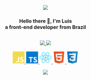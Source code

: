 
<!-- Gif -->
<div align="center">
<img width="100px" src="https://c.tenor.com/saF7OqqJkFsAAAAC/darling-in-the-franxx-anime.gif">
<h3>Hello there 👋, I'm Luis<br>a front-end developer from Brazil</h3>
<br>
</div>

<!-- Stats -->
<div align="center">
  <a href="https://github.com/LBS-luis">
  <img height="190em" src="https://github-readme-stats.vercel.app/api?username=LBS-luis&show_icons=true&theme=tokyonight&hide_border=true&include_all_commits=true&count_private=true"/>
  <img height="190em" src="https://github-readme-stats.vercel.app/api/top-langs/?username=LBS-luis&layout=defaultt&langs_count=7&theme=tokyonight&hide_border=true"/>
</div>


<!-- langs -->
<div align="center"><br>
  <img width="40em" alt="Luis-Js"src="https://raw.githubusercontent.com/devicons/devicon/master/icons/javascript/javascript-plain.svg">
  <img width="40em" alt="Luis-Ts"src="https://raw.githubusercontent.com/devicons/devicon/master/icons/typescript/typescript-plain.svg">
  <img width="40em" alt="Luis-React"src="https://raw.githubusercontent.com/devicons/devicon/master/icons/react/react-original.svg">
  <img width="40em" alt="Luis-HTML"src="https://raw.githubusercontent.com/devicons/devicon/master/icons/html5/html5-original.svg">
  <img width="40em" alt="Luis-CSS"src="https://raw.githubusercontent.com/devicons/devicon/master/icons/css3/css3-original.svg">
</div>


<!-- social -->
<div align="center"> 
    <br>
    <a width="40em" href="https://www.linkedin.com/in/luisfelipelbs/" target="_blank"><img src="https://img.shields.io/badge/-LinkedIn-%230077B5?style=for-the-badge&logo=linkedin&logoColor=white" target="_blank"></a> 
</div>





